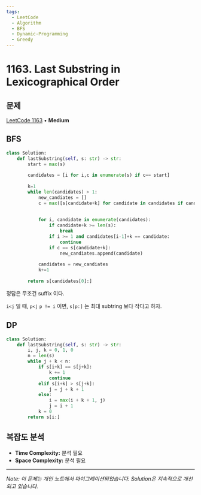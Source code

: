 ```yaml
---
tags:
  - LeetCode
  - Algorithm
  - BFS
  - Dynamic-Programming
  - Greedy
---
```


# 1163. Last Substring in Lexicographical Order

## 문제

[LeetCode 1163](https://leetcode.com/problems/last-substring-in-lexicographical-order/) • **Medium**

## BFS

```python
class Solution:
    def lastSubstring(self, s: str) -> str:
        start = max(s)
        
        candidates = [i for i,c in enumerate(s) if c== start]
        
        k=1
        while len(candidates) > 1:
            new_candiates = []
            c = max([s[candidate+k] for candidate in candidates if candidate+k < len(s)])
            
            
            for i, candidate in enumerate(candidates):
                if candidate+k >= len(s):
                    break
                if i >= 1 and candidates[i-1]+k == candidate:
                    continue
                if c == s[candidate+k]:
                    new_candiates.append(candidate)
            
            candidates = new_candiates
            k+=1
        
        return s[candidates[0]:]
```

  

  

정답은 무조건 suffix 이다.

`i<j` 일 때, `p<j` `p != i` 이면, `s[p:]` 는 최대 subtring 보다 작다고 하자.

  

## DP

```python
class Solution:
    def lastSubstring(self, s: str) -> str:
        i, j, k = 0, 1, 0
        n = len(s)
        while j + k < n:
            if s[i+k] == s[j+k]:
                k += 1
                continue
            elif s[i+k] > s[j+k]:
                j = j + k + 1
            else:
                i = max(i + k + 1, j)
                j = i + 1
            k = 0
        return s[i:]
```

## 복잡도 분석

- **Time Complexity:** 분석 필요
- **Space Complexity:** 분석 필요


---

*Note: 이 문제는 개인 노트에서 마이그레이션되었습니다. Solution은 지속적으로 개선되고 있습니다.*
